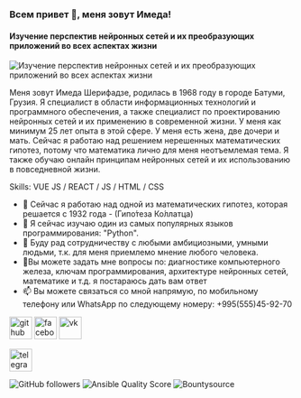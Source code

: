 ### Всем привет 👋, меня зовут Имеда!
#### Изучение перспектив нейронных сетей и их преобразующих приложений во всех аспектах жизни
![Изучение перспектив нейронных сетей и их преобразующих приложений во всех аспектах жизни](https://cdn2.hubspot.net/hubfs/1641429/nnForWordpress.gif)

Меня зовут Имеда Шерифадзе, родилась в 1968 году в городе Батуми, Грузия. Я специалист в области информационных технологий и программного обеспечения, а также специалист по проектированию нейронных сетей и их применению в современной жизни. У меня как минимум 25 лет опыта в этой сфере. У меня есть жена, две дочери и мать.
Сейчас я работаю над решением нерешенных математических гипотез, потому что математика лично для меня неотъемлемая тема. Я также обучаю онлайн принципам нейронных сетей и их использованию в повседневной жизни.

Skills: VUE JS / REACT / JS / HTML / CSS

- 🔭 Сейчас я работаю над одной из математических гипотез, которая решается с 1932 года - (Гипо́теза Ко́ллатца)
- 🌱 Я сейчас изучаю один из самых популярных языков программирования: "Python". 
- 👯 Буду рад сотрудничеству с любыми амбициозными, умными людьми, т.к. для меня приемлемо мнение любого человека. 
- 💬Вы можете задать мне вопросы по: диагностике компьютерного железа, ключам программирования, архитектуре нейронных сетей, математике и т.д. я постараюсь дать вам ответ 
- 📫 Вы можете связаться со мной напрямую, по мобильному телефону или WhatsApp по следующему номеру: +995(555)45-92-70 


[<img src='https://cdn.jsdelivr.net/npm/simple-icons@3.0.1/icons/github.svg' alt='github' height='40'>](https://github.com/https://github.com/ImedaSheriphadze)  [<img src='https://cdn.jsdelivr.net/npm/simple-icons@3.0.1/icons/facebook.svg' alt='facebook' height='40'>](https://www.facebook.com/https://www.facebook.com/imeda.sherifadze)  [<img src='https://cdn.jsdelivr.net/npm/simple-icons@3.0.1/icons/vk.svg' alt='vk' height='40'>](https://vk.com/imeda68)  

[<img src='https://cdn.jsdelivr.net/npm/simple-icons@3.0.1/icons/telegram.svg' alt='telegram' height='40'>](https://t.me/our_capabilities)  

![GitHub followers](https://img.shields.io/github/followers/ImedaSheriphadze?style=plastic)   ![Ansible Quality Score](https://img.shields.io/ansible/quality/ImedaSheriphadze?style=plastic)  ![Bountysource](https://img.shields.io/bountysource/team/ImedaSheriphadze/activity?style=flat-square)
